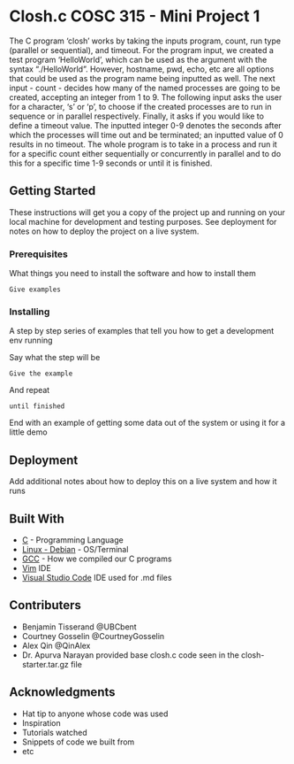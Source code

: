 # Closh.c COSC 315 - Mini Project 1

The C program ‘closh’ works by taking the inputs program, count, run type (parallel or sequential), and timeout. For the program input, we created a test program ‘HelloWorld’, which can be used as the argument with the syntax “./HelloWorld”. However, hostname, pwd, echo, etc are all options that could be used as the program name being inputted as well. The next input - count - decides how many of the named processes are going to be created, accepting an integer from 1 to 9. The following input asks the user for a character, ‘s’ or ‘p’, to choose if the created processes are to run in sequence or in parallel respectively. Finally, it asks if you would like to define a timeout value. The inputted integer 0-9 denotes the seconds after which the processes will time out and be terminated; an inputted value of 0 results in no timeout. The whole program is to take in a process and run it for a specific count either sequentially or concurrently in parallel and to do this for a specific time 1-9 seconds or until it is finished.


## Getting Started

These instructions will get you a copy of the project up and running on your local machine for development and testing purposes. See deployment for notes on how to deploy the project on a live system.

### Prerequisites

What things you need to install the software and how to install them

```
Give examples
```

### Installing

A step by step series of examples that tell you how to get a development env running

Say what the step will be

```
Give the example
```

And repeat

```
until finished
```

End with an example of getting some data out of the system or using it for a little demo

## Deployment

Add additional notes about how to deploy this on a live system and how it runs

## Built With

* [C](https://www.gnu.org/software/libc/manual/pdf/libc.pdf) - Programming Language
* [Linux - Debian](https://www.debian.org/doc/) - OS/Terminal 
* [GCC](https://gcc.gnu.org/onlinedocs/gcc-9.2.0/gcc/) - How we compiled our C programs
* [Vim](https://www.vim.org/docs.php) IDE
* [Visual Studio Code](https://code.visualstudio.com/docs) IDE used for .md files

## Contributers

* Benjamin Tisserand @UBCbent
* Courtney Gosselin @CourtneyGosselin
* Alex Qin @QinAlex
* Dr. Apurva Narayan provided base closh.c code seen in the closh-starter.tar.gz file

## Acknowledgments

* Hat tip to anyone whose code was used
* Inspiration
* Tutorials watched
* Snippets of code we built from
* etc

